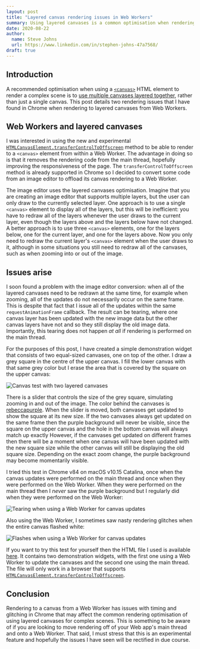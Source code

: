 ```yaml
---
layout: post
title: "Layered canvas rendering issues in Web Workers"
summary: Using layered canvases is a common optimisation when rendering complex scenes in Web apps. I demonstrate two rendering issues that I have found in Chrome when rendering to layered canvases from Web Workers.
date: 2020-08-22
author:
  name: Steve Johns
  url: https://www.linkedin.com/in/stephen-johns-47a7568/
draft: true
---
```


## Introduction

A recommended optimisation when using a [`<canvas>`](https://developer.mozilla.org/en-US/docs/Web/HTML/Element/canvas) HTML element to render a complex scene is to [use multiple canvases layered together](https://developer.mozilla.org/en-US/docs/Web/API/Canvas_API/Tutorial/Optimizing_canvas), rather than just a single canvas. This post details two rendering issues that I have found in Chrome when rendering to layered canvases from Web Workers.

## Web Workers and layered canvases

I was interested in using the new and experimental [`HTMLCanvasElement.transferControlToOffscreen`](https://developer.mozilla.org/en-US/docs/Web/API/HTMLCanvasElement/transferControlToOffscreen) method to be able to render to a `<canvas>` element from within a Web Worker. The advantage in doing so is that it removes the rendering code from the main thread, hopefully improving the responsiveness of the page. The `transferControlToOffscreen` method is already supported in Chrome so I decided to convert some code from an image editor to offload its canvas rendering to a Web Worker.

The image editor uses the layered canvases optimisation. Imagine that you are creating an image editor that supports multiple layers, but the user can only draw to the currently selected layer. One approach is to use a single `<canvas>` element to display all of the layers, but this will be inefficient: you have to redraw all of the layers whenever the user draws to the current layer, even though the layers above and the layers below have not changed. A better approach is to use three `<canvas>` elements, one for the layers below, one for the current layer, and one for the layers above. Now you only need to redraw the current layer's `<canvas>` element when the user draws to it, although in some situations you still need to redraw all of the canvases, such as when zooming into or out of the image.

## Issues arise

I soon found a problem with the image editor conversion: when all of the layered canvases need to be redrawn at the same time, for example when zooming, all of the updates do not necessarily occur on the same frame. This is despite that fact that I issue all of the updates within the same `requestAnimationFrame` callback. The result can be tearing, where one canvas layer has been updated with the new image data but the other canvas layers have not and so they still display the old image data. Importantly, this tearing does not happen _at all_ if rendering is performed on the main thread.

For the purposes of this post, I have created a simple demonstration widget that consists of two equal-sized canvases, one on top of the other. I draw a grey square in the centre of the upper canvas. I fill the lower canvas with that same grey color but I erase the area that is covered by the square on the upper canvas:

![](/images/2020-08-22-observations-when-using-the-canvas-web-api/canvas-rendering-test-image-2x.png "Canvas test with two layered canvases")

There is a slider that controls the size of the grey square, simulating zooming in and out of the image. The color behind the canvases is [rebeccapurple](https://medium.com/@valgaze/the-hidden-purple-memorial-in-your-web-browser-7d84813bb416). When the slider is moved, both canvases get updated to show the square at its new size. If the two canvases always get updated on the same frame then the purple background will never be visible, since the square on the upper canvas and the hole in the bottom canvas will always match up exactly However, if the canvases get updated on different frames then there will be a moment when one canvas will have been updated with the new square size while the other canvas will still be displaying the old square size. Depending on the exact zoom change, the purple background may become momentarily visible.

I tried this test in Chrome v84 on macOS v10.15 Catalina, once when the canvas updates were performed on the main thread and once when they were performed on the Web Worker. When they were performed on the main thread then I _never_ saw the purple background but I regularly did when they were performed on the Web Worker:

![](/images/2020-08-22-observations-when-using-the-canvas-web-api/tearing-1-2x.gif "Tearing when using a Web Worker for canvas updates")

Also using the Web Worker, I sometimes saw nasty rendering glitches when the entire canvas flashed white:

![](/images/2020-08-22-observations-when-using-the-canvas-web-api/tearing-2-2x.gif "Flashes when using a Web Worker for canvas updates")

If you want to try this test for yourself then the HTML file I used is available [here](/iframes/canvas-tearing.html). It contains two demonstration widgets, with the first one using a Web Worker to update the canvases and the second one using the main thread. The file will only work in a browser that supports [`HTMLCanvasElement.transferControlToOffscreen`](https://developer.mozilla.org/en-US/docs/Web/API/HTMLCanvasElement/transferControlToOffscreen).

## Conclusion

Rendering to a canvas from a Web Worker has issues with timing and glitching in Chrome that may affect the common rendering optimisation of using layered canvases for complex scenes. This is something to be aware of if you are looking to move rendering off of your Web app's main thread and onto a Web Worker. That said, I must stress that this is an experimental feature and hopefully the issues I have seen will be rectified in due course.
